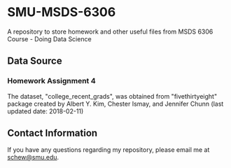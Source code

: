 # SMU-MSDS-6306
A repository to store homework and other useful files from MSDS 6306 Course - Doing Data Science

## Data Source
### Homework Assignment 4
The dataset, "college_recent_grads", was obtained from "fivethirtyeight" package created by Albert Y. Kim, Chester Ismay, and Jennifer Chunn (last updated date: 2018-02-11) 


## Contact Information
If you have any questions regarding my repository, please email me at schew@smu.edu. 
